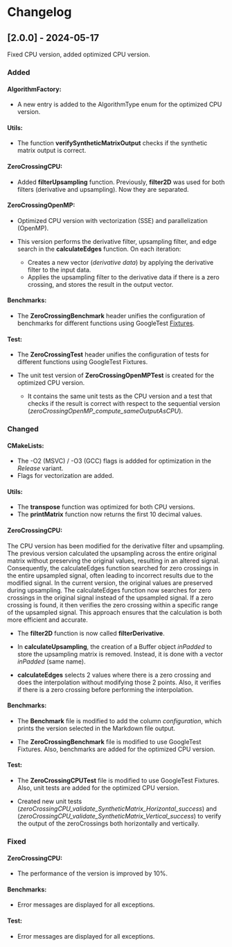 
# Changelog

## [2.0.0] - 2024-05-17

Fixed CPU version, added optimized CPU version.


### Added


#### AlgorithmFactory:

 - A new entry is added to the AlgorithmType enum for the optimized CPU version.

#### Utils:

 - The function **verifySyntheticMatrixOutput** checks if the synthetic matrix output is correct.


#### ZeroCrossingCPU:

   - Added **filterUpsampling** function. Previously, **filter2D** was used for both filters (derivative and upsampling). Now they are separated.


#### ZeroCrossingOpenMP:

 - Optimized CPU version with vectorization (SSE) and parallelization (OpenMP).

 - This version performs the derivative filter, upsampling filter, and edge search in the **calculateEdges** function. On each iteration:
    - Creates a new vector (*derivative data*) by applying the derivative filter to the input data.
    - Applies the upsampling filter to the derivative data if there is a zero crossing, and stores the result in the output vector. 


#### Benchmarks:

 - The **ZeroCrossingBenchmark** header unifies the configuration of benchmarks for different functions using GoogleTest [Fixtures](https://github.com/google/googletest/blob/main/docs/primer.md#test-fixtures-using-the-same-data-configuration-for-multiple-tests-same-data-multiple-tests).


#### Test:

 - The **ZeroCrossingTest** header unifies the configuration of tests for different functions using GoogleTest Fixtures.

 - The unit test version of **ZeroCrossingOpenMPTest** is created for the optimized CPU version.
   - It contains the same unit tests as the CPU version and a test that checks if the result is correct with respect to the sequential version (*zeroCrossingOpenMP_compute_sameOutputAsCPU*). 



### Changed


#### CMakeLists:

 - The -O2 (MSVC)  / -O3 (GCC) flags is addded for optimization in the *Release* variant.
 - Flags for vectorization are added.


#### Utils:

 - The **transpose** function was optimized for both CPU versions.
 - The **printMatrix** function now returns the first 10 decimal values.
 

#### ZeroCrossingCPU:

The CPU version has been modified for the derivative filter and upsampling. The previous version calculated the upsampling across the entire original matrix without preserving the original values, resulting in an altered signal. Consequently, the calculateEdges function searched for zero crossings in the entire upsampled signal, often leading to incorrect results due to the modified signal.
In the current version, the original values are preserved during upsampling. The calculateEdges function now searches for zero crossings in the original signal instead of the upsampled signal. If a zero crossing is found, it then verifies the zero crossing within a specific range of the upsampled signal. This approach ensures that the calculation is both more efficient and accurate.

 - The **filter2D** function is now called **filterDerivative**. 
 
 - In **calculateUpsampling**, the creation of a Buffer object *inPadded* to store the upsampling matrix is removed. Instead, it is done with a vector *inPadded* (same name).

 - **calculateEdges** selects 2 values where there is a zero crossing and does the interpolation without modifying those 2 points. Also, it verifies if there is a zero crossing before performing the interpolation.
 


#### Benchmarks:


 - The **Benchmark** file is modified to add the column *configuration*, which prints the version selected in the Markdown file output.

 - The **ZeroCrossingBenchmark** file is modified to use GoogleTest Fixtures. Also, benchmarks are added for the optimized CPU version.


#### Test:


 - The **ZeroCrossingCPUTest** file is modified to use GoogleTest Fixtures. Also, unit tests are added for the optimized CPU version.

 - Created new unit tests (*zeroCrossingCPU_validate_SyntheticMatrix_Horizontal_success*) and (*zeroCrossingCPU_validate_SyntheticMatrix_Vertical_success*) to verify the output of the zeroCrossings both horizontally and vertically.



### Fixed


#### ZeroCrossingCPU:

 -  The performance of the version is improved by 10%.


#### Benchmarks:

 - Error messages are displayed for all exceptions.


#### Test:

 - Error messages are displayed for all exceptions.